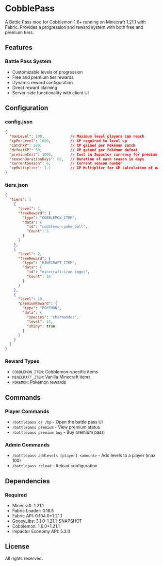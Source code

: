 # CobblePass

A Battle Pass mod for Cobblemon 1.6+ running on Minecraft 1.21.1 with Fabric. Provides a progression and reward system with both free and premium tiers.

## Features

### Battle Pass System
- Customizable levels of progression
- Free and premium tier rewards
- Dynamic reward configuration
- Direct reward claiming
- Server-side functionality with client UI

## Configuration

### config.json
```json
{
  "maxLevel": 100,            // Maximum level players can reach
  "xpPerLevel": 1000,         // XP required to level up
  "catchXP": 100,             // XP gained per Pokémon catch
  "defeatXP": 50,             // XP gained per Pokémon defeat
  "premiumCost": 1000,        // Cost in Impactor currency for premium pass
  "seasonDurationDays": 60,   // Duration of each season in days
  "currentSeason": 0,         // Current season number
  "xpMultiplier": 1.1         // XP Multiplier for XP calculation of each level
}
```

### tiers.json
```json
{
  "tiers": [
    {
      "level": 1,
      "freeReward": {
        "type": "COBBLEMON_ITEM",
        "data": {
          "id": "cobblemon:poke_ball",
          "Count": 5
        }
      }
    },
    {
      "level": 2,
      "freeReward": {
        "type": "MINECRAFT_ITEM",
        "data": {
          "id": "minecraft:iron_ingot",
          "Count": 10
        }
      }
    },
    {
      "level": 10,
      "premiumReward": {
        "type": "POKEMON",
        "data": {
          "species": "charmander",
          "level": 15,
          "shiny": true
        }
      }
    }
  ]
}

```

### Reward Types
- `COBBLEMON_ITEM`: Cobblemon-specific items
- `MINECRAFT_ITEM`: Vanilla Minecraft items
- `POKEMON`: Pokémon rewards

## Commands

### Player Commands
- `/battlepass or /bp` - Open the battle pass UI
- `/battlepass premium` - View premium status
- `/battlepass premium buy` - Buy premium pass

### Admin Commands
- `/battlepass addlevels [player] <amount>` - Add levels to a player (max 100)
- `/battlepass reload` - Reload configuration

## Dependencies

### Required
- Minecraft: 1.21.1
- Fabric Loader: 0.16.5
- Fabric API: 0.104.0+1.21.1
- GooeyLibs: 3.1.0-1.21.1-SNAPSHOT
- Cobblemon: 1.6.0+1.21.1
- Impactor Economy API: 5.3.0


## License

All rights reserved.
